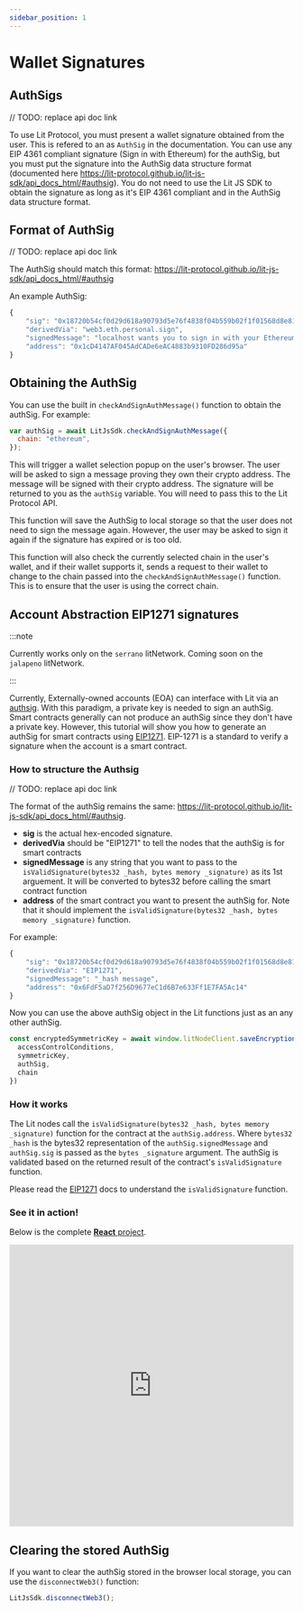 ```yaml
---
sidebar_position: 1
---
```


# Wallet Signatures

## AuthSigs

// TODO: replace api doc link

To use Lit Protocol, you must present a wallet signature obtained from the user. This is refered to an as `AuthSig` in the documentation. You can use any EIP 4361 compliant signature (Sign in with Ethereum) for the authSig, but you must put the signature into the AuthSig data structure format (documented here https://lit-protocol.github.io/lit-js-sdk/api_docs_html/#authsig). You do not need to use the Lit JS SDK to obtain the signature as long as it's EIP 4361 compliant and in the AuthSig data structure format.

## Format of AuthSig

// TODO: replace api doc link

The AuthSig should match this format: https://lit-protocol.github.io/lit-js-sdk/api_docs_html/#authsig

An example AuthSig:

```js
{
	"sig": "0x18720b54cf0d29d618a90793d5e76f4838f04b559b02f1f01568d8e81c26ae9536e11bb90ad311b79a5bc56149b14103038e5e03fee83931a146d93d150eb0f61c",
	"derivedVia": "web3.eth.personal.sign",
	"signedMessage": "localhost wants you to sign in with your Ethereum account:\n0x1cD4147AF045AdCADe6eAC4883b9310FD286d95a\n\nThis is a test statement.  You can put anything you want here.\n\nURI: https://localhost/login\nVersion: 1\nChain ID: 1\nNonce: gzdlw7mR57zMcGFzz\nIssued At: 2022-04-15T22:58:44.754Z",
	"address": "0x1cD4147AF045AdCADe6eAC4883b9310FD286d95a"
}
```

## Obtaining the AuthSig

You can use the built in `checkAndSignAuthMessage()` function to obtain the authSig. For example:

```js
var authSig = await LitJsSdk.checkAndSignAuthMessage({
  chain: "ethereum",
});
```

This will trigger a wallet selection popup on the user's browser. The user will be asked to sign a message proving they own their crypto address. The message will be signed with their crypto address. The signature will be returned to you as the `authSig` variable. You will need to pass this to the Lit Protocol API.

This function will save the AuthSig to local storage so that the user does not need to sign the message again. However, the user may be asked to sign it again if the signature has expired or is too old.

This function will also check the currently selected chain in the user's wallet, and if their wallet supports it, sends a request to their wallet to change to the chain passed into the `checkAndSignAuthMessage()` function. This is to ensure that the user is using the correct chain.

## Account Abstraction EIP1271 signatures

:::note

Currently works only on the `serrano` litNetwork. Coming soon on the `jalapeno` litNetwork.

:::


Currently, Externally-owned accounts (EOA) can interface with Lit via an [authsig](/SDK/Explanation/WalletSigs/authSig). With this paradigm, a private key is needed to sign an authSig. Smart contracts generally can not produce an authSig since they don't have a private key. However, this tutorial will show you how to generate an authSig for smart contracts using [EIP1271](https://eips.ethereum.org/EIPS/eip-1271). EIP-1271 is a standard to verify a signature when the account is a smart contract.


### How to structure the Authsig

// TODO: replace api doc link

The format of the authSig remains the same: https://lit-protocol.github.io/lit-js-sdk/api_docs_html/#authsig. 

* **sig** is the actual hex-encoded signature.
* **derivedVia** should be "EIP1271" to tell the nodes that the authSig is for smart contracts
* **signedMessage** is any string that you want to pass to the `isValidSignature(bytes32 _hash, bytes memory _signature)` as its 1st arguement. It will be converted to bytes32 before calling the smart contract function
* **address** of the smart contract you want to present the authSig for. Note that it should implement the `isValidSignature(bytes32 _hash, bytes memory _signature)` function.

For example:

```js
{
	"sig": "0x18720b54cf0d29d618a90793d5e76f4838f04b559b02f1f01568d8e81c26ae9536e11bb90ad311b79a5bc56149b14103038e5e03fee83931a146d93d150eb0f61c",
	"derivedVia": "EIP1271",
	"signedMessage": "_hash message",
	"address": "0x6FdF5aD7f256D9677eC1d6B7e633Ff1E7FA5Ac14"
}
```

Now you can use the above authSig object in the Lit functions just as an any other authSig.

```js
const encryptedSymmetricKey = await window.litNodeClient.saveEncryptionKey({
  accessControlConditions,
  symmetricKey,
  authSig,
  chain
})
```

### How it works

The Lit nodes call the `isValidSignature(bytes32 _hash, bytes memory _signature)` function for the contract at the `authSig.address`. Where `bytes32 _hash` is the bytes32 representation of the `authSig.signedMessage` and `authSig.sig` is passed as the `bytes _signature` argument. The authSig is validated based on the returned result of the contract's `isValidSignature` function.

Please read the [EIP1271](https://eips.ethereum.org/EIPS/eip-1271) docs to understand the `isValidSignature` function.

### See it in action!

Below is the complete [**React** project](https://replit.com/@lit/Smart-Contract-Authsig-EIP1271#smart-contract-authsig/src/App.js).

<iframe frameborder="0" width="100%" height="500px" className="repls" style={{display: "none"}} src="https://replit.com/@lit/Smart-Contract-Authsig-EIP1271#smart-contract-authsig/src/App.js"></iframe>

## Clearing the stored AuthSig

If you want to clear the authSig stored in the browser local storage, you can use the `disconnectWeb3()` function:

```js
LitJsSdk.disconnectWeb3();
```
